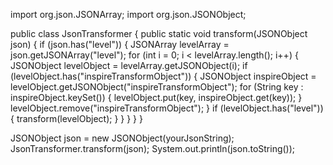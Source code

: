 import org.json.JSONArray;
import org.json.JSONObject;

public class JsonTransformer {
    public static void transform(JSONObject json) {
        if (json.has("level")) {
            JSONArray levelArray = json.getJSONArray("level");
            for (int i = 0; i < levelArray.length(); i++) {
                JSONObject levelObject = levelArray.getJSONObject(i);
                if (levelObject.has("inspireTransformObject")) {
                    JSONObject inspireObject = levelObject.getJSONObject("inspireTransformObject");
                    for (String key : inspireObject.keySet()) {
                        levelObject.put(key, inspireObject.get(key));
                    }
                    levelObject.remove("inspireTransformObject");
                }
                if (levelObject.has("level")) {
                    transform(levelObject);
                }
            }
        }
    }
}

JSONObject json = new JSONObject(yourJsonString);
JsonTransformer.transform(json);
System.out.println(json.toString());
